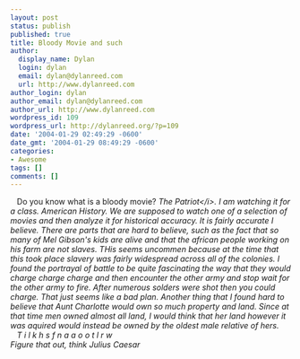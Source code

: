 ```yaml
---
layout: post
status: publish
published: true
title: Bloody Movie and such
author:
  display_name: Dylan
  login: dylan
  email: dylan@dylanreed.com
  url: http://www.dylanreed.com
author_login: dylan
author_email: dylan@dylanreed.com
author_url: http://www.dylanreed.com
wordpress_id: 109
wordpress_url: http://dylanreed.org/?p=109
date: '2004-01-29 02:49:29 -0600'
date_gmt: '2004-01-29 08:49:29 -0600'
categories:
- Awesome
tags: []
comments: []
---
```

<p>&nbsp;&nbsp;&nbsp;Do you know what is a bloody movie? <i>The Patriot<&#47;i>. I am watching it for a class. American History. We are supposed to watch one of a selection of movies and then analyze it for historical accuracy. It is fairly accurate I believe. There are parts that are hard to believe, such as the fact that so many of Mel Gibson's kids are alive and that the african people working on his farm are not slaves. THis seems uncommen because at the time that this took place slavery was fairly widespread across all of the colonies.  I found the portrayal of battle to be quite fascinating the way that they would charge charge charge and then encounter the other army and stop wait for the other army to fire. After numerous solders were shot then you could charge. That just seems like a bad plan. Another thing that I found hard to believe that Aunt Charlotte would own so much property and land. Since at that time men owned almost all land, I would think that her land however it was aquired would instead be owned by the oldest male relative of hers.<br />
&nbsp;&nbsp;&nbsp;T i l k h s f n a a o o t l r w<br />
Figure that out, think Julius Caesar</p>
